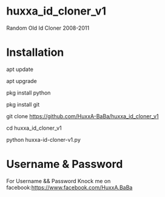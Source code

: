 # huxxa_id_cloner_v1
Random Old Id Cloner 2008-2011

#
# Installation 


apt update

apt upgrade 

pkg install python 

pkg install git

git clone https://github.com/HuxxA-BaBa/huxxa_id_cloner_v1

cd huxxa_id_cloner_v1

python huxxa-id-cloner-v1.py

# Username & Password
For Username && Password
Knock me on facebook:https://www.facebook.com/HuxxA.BaBa
